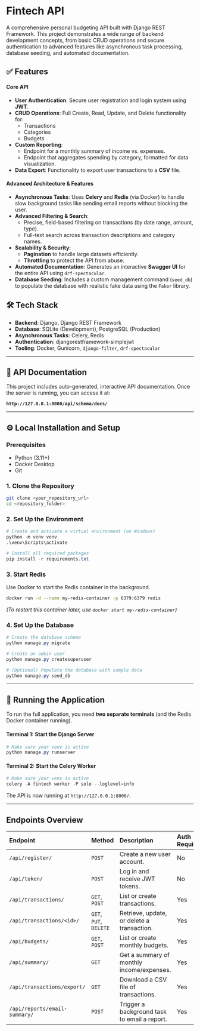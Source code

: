 
# Fintech API

A comprehensive personal budgeting API built with Django REST Framework. This project demonstrates a wide range of backend development concepts, from basic CRUD operations and secure authentication to advanced features like asynchronous task processing, database seeding, and automated documentation.

## ✅ Features

#### Core API

  - **User Authentication**: Secure user registration and login system using **JWT**.
  - **CRUD Operations**: Full Create, Read, Update, and Delete functionality for:
      - Transactions
      - Categories
      - Budgets
  - **Custom Reporting**:
      - Endpoint for a monthly summary of income vs. expenses.
      - Endpoint that aggregates spending by category, formatted for data visualization.
  - **Data Export**: Functionality to export user transactions to a **CSV** file.

#### Advanced Architecture & Features

  - **Asynchronous Tasks**: Uses **Celery** and **Redis** (via Docker) to handle slow background tasks like sending email reports without blocking the user.
  - **Advanced Filtering & Search**:
      - Precise, field-based filtering on transactions (by date range, amount, type).
      - Full-text search across transaction descriptions and category names.
  - **Scalability & Security**:
      - **Pagination** to handle large datasets efficiently.
      - **Throttling** to protect the API from abuse.
  - **Automated Documentation**: Generates an interactive **Swagger UI** for the entire API using `drf-spectacular`.
  - **Database Seeding**: Includes a custom management command (`seed_db`) to populate the database with realistic fake data using the `Faker` library.

## 🛠️ Tech Stack

  - **Backend**: Django, Django REST Framework
  - **Database**: SQLite (Development), PostgreSQL (Production)
  - **Asynchronous Tasks**: Celery, Redis
  - **Authentication**: djangorestframework-simplejwt
  - **Tooling**: Docker, Gunicorn, `django-filter`, `drf-spectacular`

-----

## 📖 API Documentation

This project includes auto-generated, interactive API documentation. Once the server is running, you can access it at:

**`http://127.0.0.1:8000/api/schema/docs/`**

-----

## ⚙️ Local Installation and Setup

### Prerequisites

  - Python (3.11+)
  - Docker Desktop
  - Git

### 1\. Clone the Repository

```bash
git clone <your_repository_url>
cd <repository_folder>
```

### 2\. Set Up the Environment

```powershell
# Create and activate a virtual environment (on Windows)
python -m venv venv
.\venv\Scripts\activate

# Install all required packages
pip install -r requirements.txt
```

### 3\. Start Redis

Use Docker to start the Redis container in the background.

```bash
docker run -d --name my-redis-container -p 6379:6379 redis
```

*(To restart this container later, use `docker start my-redis-container`)*

### 4\. Set Up the Database

```powershell
# Create the database schema
python manage.py migrate

# Create an admin user
python manage.py createsuperuser

# (Optional) Populate the database with sample data
python manage.py seed_db
```

-----

## 🚀 Running the Application

To run the full application, you need **two separate terminals** (and the Redis Docker container running).

#### Terminal 1: Start the Django Server

```powershell
# Make sure your venv is active
python manage.py runserver
```

#### Terminal 2: Start the Celery Worker

```powershell
# Make sure your venv is active
celery -A fintech worker -P solo --loglevel=info
```

The API is now running at `http://127.0.0.1:8000/`.

-----

## Endpoints Overview

| Endpoint | Method | Description | Auth Required |
| :--- | :--- | :--- | :--- |
| `/api/register/` | `POST` | Create a new user account. | No |
| `/api/token/` | `POST` | Log in and receive JWT tokens. | No |
| `/api/transactions/` | `GET`, `POST` | List or create transactions. | Yes |
| `/api/transactions/<id>/` | `GET`, `PUT`, `DELETE`| Retrieve, update, or delete a transaction. | Yes |
| `/api/budgets/` | `GET`, `POST` | List or create monthly budgets. | Yes |
| `/api/summary/` | `GET` | Get a summary of monthly income/expenses. | Yes |
| `/api/transactions/export/` | `GET` | Download a CSV file of transactions. | Yes |
| `/api/reports/email-summary/`| `POST` | Trigger a background task to email a report. | Yes |
